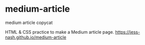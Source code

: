 # medium-article
medium article copycat

HTML & CSS practice to make a Medium article page.
https://jess-nash.github.io/medium-article
